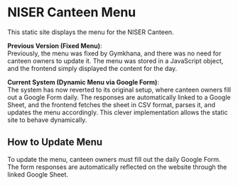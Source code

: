 # NISER Canteen Menu

This static site displays the menu for the NISER Canteen.

**Previous Version (Fixed Menu)**:  
Previously, the menu was fixed by Gymkhana, and there was no need for canteen owners to update it. The menu was stored in a JavaScript object, and the frontend simply displayed the content for the day.

**Current System (Dynamic Menu via Google Form)**:  
The system has now reverted to its original setup, where canteen owners fill out a Google Form daily. The responses are automatically linked to a Google Sheet, and the frontend fetches the sheet in CSV format, parses it, and updates the menu accordingly. This clever implementation allows the static site to behave dynamically.

## How to Update Menu

To update the menu, canteen owners must fill out the daily Google Form. The form responses are automatically reflected on the website through the linked Google Sheet.